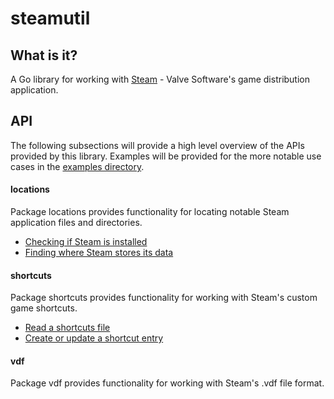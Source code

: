 # steamutil

## What is it?
A Go library for working with [Steam](https://steampowered.com) - Valve
Software's game distribution application.

## API
The following subsections will provide a high level overview of the APIs
provided by this library. Examples will be provided for the more notable
use cases in the [examples directory](examples/).

#### locations
Package locations provides functionality for locating notable Steam application
files and directories.

- [Checking if Steam is installed](examples/is-steam-installed/main.go)
- [Finding where Steam stores its data](examples/steam-data/main.go)

#### shortcuts
Package shortcuts provides functionality for working with Steam's custom
game shortcuts.

- [Read a shortcuts file](examples/read-shortcuts-file/main.go)
- [Create or update a shortcut entry](examples/update-shortcuts-file/main.go)

#### vdf
Package vdf provides functionality for working with Steam's .vdf file format.
